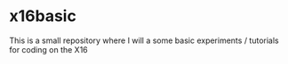 # x16basic

This is a small repository where I will a some basic experiments / tutorials for coding on the X16
